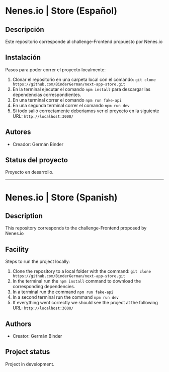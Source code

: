# Nenes.io | Store (Español)

## Descripción
Este repositorio corresponde al challenge-Frontend propuesto por Nenes.io

## Instalación
Pasos para poder correr el proyecto localmente:
1. Clonar el repositorio en una carpeta local con el comando: `git clone https://github.com/BinderGerman/next-app-store.git`
2. En la terminal ejecutar el comando `npm install` para descargar las dependencias correspondientes. 
3. En una terminal correr el comando `npm run fake-api`
4. En una segunda terminal correr el comando `npm run dev` 
5. Si todo salió correctamente deberiamos ver  el proyecto en la siguiente URL: `http://localhost:3000/`

## Autores
- Creador: Germán Binder

## Status del proyecto
Proyecto en desarrollo.

-------------------------------------------------------------------------------------

# Nenes.io | Store (Spanish)

## Description
This repository corresponds to the challenge-Frontend proposed by Nenes.io

## Facility
Steps to run the project locally:
1. Clone the repository to a local folder with the command: `git clone https://github.com/BinderGerman/next-app-store.git`
2. In the terminal run the `npm install` command to download the corresponding dependencies.
3. In a terminal run the command `npm run fake-api`
4. In a second terminal run the command `npm run dev`
5. If everything went correctly we should see the project at the following URL: `http://localhost:3000/`

## Authors
- Creator: Germán Binder

## Project status
Project in development.